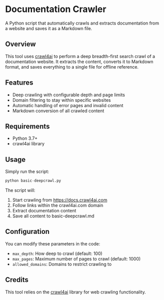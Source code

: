 # Documentation Crawler

A Python script that automatically crawls and extracts documentation from a website and saves it as a Markdown file.

## Overview

This tool uses [crawl4ai](https://docs.crawl4ai.com) to perform a deep breadth-first search crawl of a documentation website. It extracts the content, converts it to Markdown format, and saves everything to a single file for offline reference.

## Features

- Deep crawling with configurable depth and page limits
- Domain filtering to stay within specific websites
- Automatic handling of error pages and invalid content
- Markdown conversion of all crawled content

## Requirements

- Python 3.7+
- crawl4ai library

## Usage

Simply run the script:

```python
python basic-deepcrawl.py
```

The script will:
1. Start crawling from https://docs.crawl4ai.com
2. Follow links within the crawl4ai.com domain
3. Extract documentation content
4. Save all content to basic-deepcrawl.md

## Configuration

You can modify these parameters in the code:
- `max_depth`: How deep to crawl (default: 100)
- `max_pages`: Maximum number of pages to crawl (default: 1000)
- `allowed_domains`: Domains to restrict crawling to

## Credits

This tool relies on the [crawl4ai](https://docs.crawl4ai.com) library for web crawling functionality.
